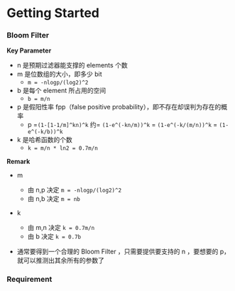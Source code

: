 # Getting Started

### Bloom Filter

**Key Parameter**
- n 是预期过滤器能支撑的 elements 个数
- m 是位数组的大小，即多少 bit
    - `m = -nlogp/(log2)^2` 
- b 是每个 element 所占用的空间
    - `b = m/n`
- p 是假阳性率 fpp（false positive probability），即不存在却误判为存在的概率
    - p =`(1-[1-1/m]^kn)^k` 约= `(1-e^(-kn/m))^k`  = `(1-e^(-k/(m/n))^k` = `(1-e^(-k/b))^k`
- k 是哈希函数的个数
    - `k = m/n * ln2 = 0.7m/n`
    
    
**Remark** 
- m 
    - 由 n,p 决定 `m = -nlogp/(log2)^2`
    - 由 n,b 决定 `m = nb`
- k 
    - 由 m,n 决定 `k = 0.7m/n`
    - 由 b 决定   `k = 0.7b`   

- 通常要得到一个合理的 Bloom Filter ，只需要提供要支持的 n ，要想要的 p，就可以推测出其余所有的参数了

### Requirement







